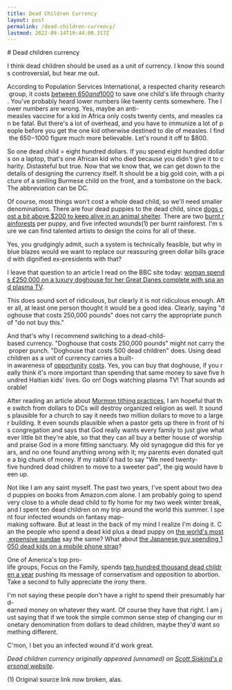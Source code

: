 ```yaml
---
title: Dead Children Currency
layout: post
permalink: /dead-children-currency/
lastmod: 2022-09-14T19:44:00.317Z
---
```


# Dead children currency

 I think dead children should be used as a unit of currency. I know this sounds controversial, but hear me out.

 According to Population Services International, a respected charity research group, it costs [between $650 and $1000][1] to save one child's life through charity. You've probably heard lower numbers like twenty cents somewhere. The lower numbers are wrong. Yes, maybe an anti-measles vaccine for a kid in Africa only costs twenty cents, and measles can be fatal. But there's a lot of overhead, and you have to immunize a lot of people before you get the one kid otherwise destined to die of measles. I find the $650-$1000 figure much more believable. Let's round it off to $800.

 So one dead child = eight hundred dollars. If you spend eight hundred dollars on a laptop, that's one African kid who died because you didn't give it to charity. Distasteful but true. Now that we know that, we can get down to the details of designing the currency itself. It should be a big gold coin, with a picture of a smiling Burmese child on the front, and a tombstone on the back. The abbreviation can be DC.

 Of course, most things won't cost a whole dead child, so we'll need smaller denominations. There are four dead puppies to the dead child, since [dogs cost a bit above $200 to keep alive in an animal shelter][2]. There are two [burnt rainforests][3] per puppy, and five infected wounds(1) per burnt rainforest. I'm sure we can find talented artists to design the coins for all of these.

 Yes, you grudgingly admit, such a system is technically feasible, but why in blue blazes would we want to replace our reassuring green dollar bills graced with dignified ex-presidents with that?

 I leave that question to an article I read on the BBC site today: [woman spends £250,000 on a luxury doghouse for her Great Danes complete with spa and plasma TV][4].

 This does sound sort of ridiculous, but clearly it is not ridiculous enough. After all, at least one person thought it would be a good idea. Clearly, saying "doghouse that costs 250,000 pounds" does not carry the appropriate punch of "do not buy this."

 And that's why I recommend switching to a dead-child-based currency. "Doghouse that costs 250,000 pounds" might not carry the proper punch. "Doghouse that costs 500 dead children" does. Using dead children as a unit of currency carries a built-in awareness of [opportunity][5] [costs][6]. Yes, you can buy that doghouse, if you really think it's more important than spending that same money to save five hundred Haitian kids' lives. Go on! Dogs watching plasma TV! That sounds adorable!

 After reading an article about [Mormon tithing practices][7], I am hopeful that the switch from dollars to DCs will destroy organized religion as well. It sounds plausible for a church to say it needs two million dollars to move to a larger building. It even sounds plausible when a pastor gets up there in front of his congregation and says that God really wants every family to just give whatever little bit they're able, so that they can all buy a better house of worship and praise God in a more fitting sanctuary. My old synagogue did this for years, and no one found anything wrong with it; my parents even donated quite a big chunk of money. If my rabbi'd had to say "We need twenty-five hundred dead children to move to a sweeter pad", the gig would have been up.

 Not like I am any saint myself. The past two years, I've spent about two dead puppies on books from Amazon.com alone. I am probably going to spend very close to a whole dead child to fly home for my two week winter break, and I spent ten dead children on my trip around the world this summer. I spent four infected wounds on fantasy map-making software. But at least in the back of my mind I realize I'm doing it. Can the people who spend a dead kid plus a dead puppy on [the world's most expensive sundae][8] say the same? What about [the Japanese guy spending 1050 dead kids on a mobile phone strap][9]?

 One of America's top pro-life groups, Focus on the Family, spends [two hundred thousand dead children a year][10] pushing its message of conservatism and opposition to abortion. Take a second to fully appreciate the irony there.

 I'm not saying these people don't have a right to spend their presumably hard-earned money on whatever they want. Of course they have that right. I am just saying that if we took the simple common sense step of changing our monetary denomination from dollars to dead children, maybe they'd want something different.

 C'mon, I bet you an infected wound it'd work great.

 _Dead children currency originally appeared (unnamed) on [Scott Siskind's personal website][11]_.

 (1) Original source link now broken, alas.

 [1]: http://www.givewell.org/international/charities/PSI
 [2]: http://www.helpsaveastray.com/?f
 [3]: http://www.staro.org/index.php?id=faq039s
 [4]: http://news.bbc.co.uk/1/hi/england/gloucestershire/7750192.stm
 [5]: http://www.overcomingbias.com/2008/11/positive-vs-opt.html
 [6]: http://en.wikipedia.org/wiki/Opportunity_costs
 [7]: http://www.exmormon.org/mormon/mormon403.htm
 [8]: http://www.boingboing.net/2006/02/14/worlds-most-expensiv.html
 [9]: http://www.luxist.com/2007/01/03/diamond-studded-mobile-phone-strap/
 [10]: http://blog.christianitytoday.com/ctliveblog/archives/2008/11/focus_on_the_fa.html
 [11]: http://www.raikoth.net/
